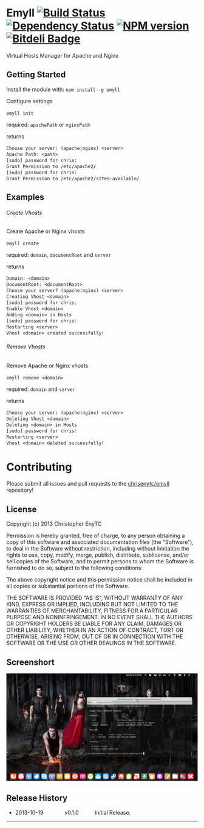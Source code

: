 # Emyll [![Build Status](https://secure.travis-ci.org/chrisenytc/emyll.png?branch=master)](http://travis-ci.org/chrisenytc/emyll) [![Dependency Status](https://gemnasium.com/chrisenytc/emyll.png)](https://gemnasium.com/chrisenytc/emyll) [![NPM version](https://badge.fury.io/js/emyll.png)](http://badge.fury.io/js/emyll) [![Bitdeli Badge](https://d2weczhvl823v0.cloudfront.net/chrisenytc/emyll/trend.png)](https://bitdeli.com/free "Bitdeli Badge")

Virtual Hosts Manager for Apache and Nginx

## Getting Started
Install the module with: `npm install -g emyll`

Configure settings

`emyll init`

required: `apachePath` or `nginxPath`

returns

```shell
Choose your server: (apache|nginx) <server>
Apache Path: <path>
[sudo] password for chris: 
Grant Permission to /etc/apache2/
[sudo] password for chris: 
Grant Permission to /etc/apache2/sites-available/
```

## Examples

###### Create Vhosts
Create Apache or Nginx vhosts

`emyll create`

required: `domain`, `documentRoot` and `server`

returns

```shell
Domain: <domain>
DocumentRoot: <documentRoot>
Choose your server? (apache|nginx) <server>
Creating Vhost <domain>
[sudo] password for chris: 
Enable Vhost <domain>
Adding <domain> in Hosts
[sudo] password for chris: 
Restarting <server>
Vhost <domain> created successfully!
```

###### Remove Vhosts
Remove Apache or Nginx vhosts

`emyll remove <domain>`

required: `domain` and `server`

returns

```shell
Choose your server: (apache|nginx) <server>
Deleting Vhost <domain>
Deleting <domain> in Hosts
[sudo] password for chris: 
Restarting <server>
Vhost <domain> deleted successfully!
```

# Contributing

Please submit all issues and pull requests to the [chrisenytc/emyll](http://github.com/chrisenytc/emyll) repository!

## License
Copyright (c) 2013 Christopher EnyTC

Permission is hereby granted, free of charge, to any person
obtaining a copy of this software and associated documentation
files (the "Software"), to deal in the Software without
restriction, including without limitation the rights to use,
copy, modify, merge, publish, distribute, sublicense, and/or sell
copies of the Software, and to permit persons to whom the
Software is furnished to do so, subject to the following
conditions:

The above copyright notice and this permission notice shall be
included in all copies or substantial portions of the Software.

THE SOFTWARE IS PROVIDED "AS IS", WITHOUT WARRANTY OF ANY KIND,
EXPRESS OR IMPLIED, INCLUDING BUT NOT LIMITED TO THE WARRANTIES
OF MERCHANTABILITY, FITNESS FOR A PARTICULAR PURPOSE AND
NONINFRINGEMENT. IN NO EVENT SHALL THE AUTHORS OR COPYRIGHT
HOLDERS BE LIABLE FOR ANY CLAIM, DAMAGES OR OTHER LIABILITY,
WHETHER IN AN ACTION OF CONTRACT, TORT OR OTHERWISE, ARISING
FROM, OUT OF OR IN CONNECTION WITH THE SOFTWARE OR THE USE OR
OTHER DEALINGS IN THE SOFTWARE.

## Screenshort

[![Emyll](screenshort.png)](https://github.com/chrisenytc/emyll)

## Release History

 * 2013-10-19    v0.1.0   Initial Release.

---